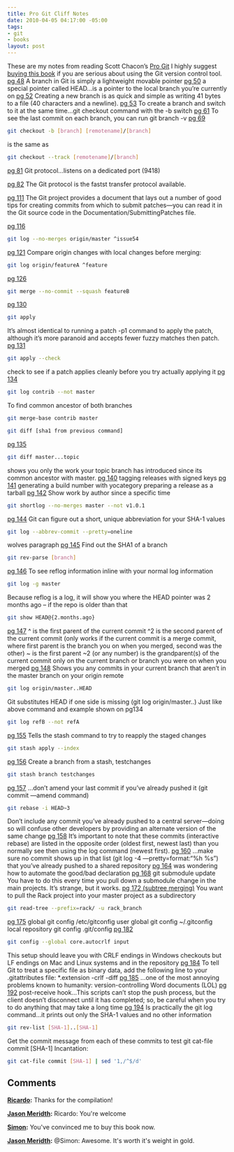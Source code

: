 ```yaml
---
title: Pro Git Cliff Notes
date: 2010-04-05 04:17:00 -05:00
tags:
- git
- books
layout: post
---
```


These are my notes from reading Scott Chacon’s [Pro Git](http://progit.org/book) I highly suggest [buying this book](http://tinyurl.com/amazonprogit) if you are serious about using the Git version control tool. [pg 48](http://progit.org/book/ch3-1.html) A branch in Git is simply a lightweight movable pointer [pg 50](http://progit.org/book/ch3-1.html) a special pointer called HEAD…is a pointer to the local branch you’re currently on [pg 52](http://progit.org/book/ch3-1.html) Creating a new branch is as quick and simple as writing 41 bytes to a file (40 characters and a newline). [pg 53](http://progit.org/book/ch3-2.html) To create a branch and switch to it at the same time…git checkout command with the -b switch [pg 61](http://progit.org/book/ch3-3.html) To see the last commit on each branch, you can run git branch -v [pg 69](http://progit.org/book/ch3-5.html)
    
```bash    
git checkout -b [branch] [remotename]/[branch]
```

is the same as 
    
```bash    
git checkout --track [remotename]/[branch]
```

[pg 81](http://progit.org/book/ch4-1.html) Git protocol…listens on a dedicated port (9418) 

[pg 82](http://progit.org/book/ch4-1.html) The Git protocol is the fastst transfer protocol available. 

[pg 111](http://progit.org/book/ch5-2.html) The Git project provides a document that lays out a number of good tips for creating commits from which to submit patches—you can read it in the Git source code in the Documentation/SubmittingPatches file. 

[pg 116](http://progit.org/book/ch5-2.html)
    
```bash    
git log --no-merges origin/master ^issue54
```

[pg 121](http://progit.org/book/ch5-2.html) Compare origin changes with local changes before merging: 
    
```bash    
git log origin/featureA ^feature
```

[pg 126](http://progit.org/book/ch5-2.html)
    
```bash    
git merge --no-commit --squash featureB
```

[pg 130](http://progit.org/book/ch5-3.html)
    
```bash    
git apply
```

It’s almost identical to running a patch -p1 command to apply the patch, although it’s more paranoid and accepts fewer fuzzy matches then patch. [pg 131](http://progit.org/book/ch5-3.html)
    
```bash    
git apply --check
```

check to see if a patch applies cleanly before you try actually applying it [pg 134](http://progit.org/book/ch5-3.html)
    
```bash    
git log contrib --not master
```

To find common ancestor of both branches 
    
```bash    
git merge-base contrib master
```
    
```bash    
git diff [sha1 from previous command]
```

[pg 135](http://progit.org/book/ch5-3.html)
    
```bash    
git diff master...topic
```

shows you only the work your topic branch has introduced since its common ancestor with master. [pg 140](http://progit.org/book/ch5-3.html) tagging releases with signed keys [pg 141](http://progit.org/book/ch5-3.html) generating a build number with yocategory preparing a release as a tarball [pg 142](http://progit.org/book/ch5-3.html) Show work by author since a specific time 
    
```bash    
git shortlog --no-merges master --not v1.0.1
```

[pg 144](http://progit.org/book/ch6-1.html) Git can figure out a short, unique abbreviation for your SHA-1 values 
    
```bash    
git log --abbrev-commit --pretty=oneline
```

wolves paragraph [pg 145](http://progit.org/book/ch6-1.html) Find out the SHA1 of a branch 
    
```bash    
git rev-parse [branch]
```

[pg 146](http://progit.org/book/ch6-1.html) To see reflog information inline with your normal log information 
    
```bash    
git log -g master
```

Because reflog is a log, it will show you where the HEAD pointer was 2 months ago – if the repo is older than that 
    
```bash    
git show HEAD@{2.months.ago}
```

[pg 147](http://progit.org/book/ch6-1.html) ^ is the first parent of the current commit ^2 is the second parent of the current commit (only works if the current commit is a merge commit, where first parent is the branch you on when you merged, second was the other) ~ is the first parent ~2 (or any number) is the grandparent(s) of the current commit only on the current branch or branch you were on when you merged [pg 148](http://progit.org/book/ch6-1.html) Shows you any commits in your current branch that aren’t in the master branch on your origin remote 
    
```bash    
git log origin/master..HEAD
```

Git substitutes HEAD if one side is missing (git log origin/master..) Just like above command and example shown on pg134 
    
```bash    
git log refB --not refA
```

[pg 155](http://progit.org/book/ch6-3.html) Tells the stash command to try to reapply the staged changes 
    
```bash    
git stash apply --index
```

[pg 156](http://progit.org/book/ch6-3.html) Create a branch from a stash, testchanges 
    
```bash    
git stash branch testchanges
```

[pg 157](http://progit.org/book/ch6-4.html) …don’t amend your last commit if you’ve already pushed it (git commit —amend command) 
    
```bash    
git rebase -i HEAD~3
```

Don’t include any commit you’ve already pushed to a central server—doing so will confuse other developers by providing an alternate version of the same change [pg 158](http://progit.org/book/ch6-4.html) It’s important to note that these commits (interactive rebase) are listed in the opposite order (oldest first, newest last) than you normally see then using the log command (newest first). [pg 160](http://progit.org/book/ch6-4.html) …make sure no commit shows up in that list (git log -4 —pretty=format:“%h %s”) that you’ve already pushed to a shared repository [pg 164](http://progit.org/book/ch6-5.html) was wondering how to automate the good/bad declaration [pg 168](http://progit.org/book/ch6-6.html) git submodule update You have to do this every time you pull down a submodule change in the main projects. It’s strange, but it works. [pg 172 (subtree merging)](http://progit.org/book/ch6-7.html) You want to pull the Rack project into your master project as a subdirectory 
    
```bash    
git read-tree --prefix=rack/ -u rack_branch
```

[pg 175](http://progit.org/book/ch7-1.html) global git config /etc/gitconfig user global git config ~/.gitconfig local repository git config .git/config [pg 182](http://progit.org/book/ch7-1.html)
    
```bash    
git config --global core.autocrlf input
```

This setup should leave you with CRLF endings in Windows checkouts but LF endings on Mac and Linux systems and in the repository [pg 184](http://progit.org/book/ch7-2.html) To tell Git to treat a specific file as binary data, add the following line to your .gitattributes file: *.extension -crlf -diff [pg 185](http://progit.org/book/ch7-2.html) …one of the most annoying problems known to humanity: version-controlling Word documents (LOL) [pg 192](http://progit.org/book/ch7-3.html) post-receive hook…This scripts can’t stop the push process, but the client doesn’t disconnect until it has completed; so, be careful when you try to do anything that may take a long time [pg 194](http://progit.org/book/ch7-4.html) Is practically the git log command…it prints out only the SHA-1 values and no other information 
    
```bash    
git rev-list [SHA-1]..[SHA-1]
```

Get the commit message from each of these commits to test git cat-file commit [SHA-1] Incantation: 
    
```bash    
git cat-file commit [SHA-1] | sed '1,/^$/d'
```

## Comments

**[Ricardo](#471 "2010-04-14 01:04:47"):** Thanks for the compilation!

**[Jason Meridth](#472 "2010-04-14 01:25:01"):** Ricardo: You're welcome

**[Simon](#473 "2010-05-10 03:55:33"):** You've convinced me to buy this book now.

**[Jason Meridth](#474 "2010-05-12 12:59:43"):** @Simon: Awesome. It's worth it's weight in gold.

